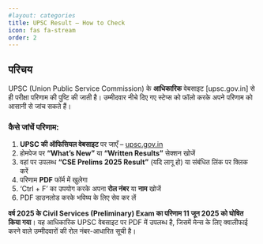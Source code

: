 ```yaml
---
#layout: categories
title: UPSC Result – How to Check
icon: fas fa-stream
order: 2
---
```


##  परिचय  
UPSC (Union Public Service Commission) के **आधिकारिक** वेबसाइट [upsc.gov.in] से ही परीक्षा परिणाम की पुष्टि की जाती है। उम्मीदवार नीचे दिए गए स्टेप्स को फॉलो करके अपने परिणाम को आसानी से जांच सकते हैं।

###  कैसे जांचें परिणाम:

1. **UPSC की ऑफिसियल वेबसाइट** पर जाएँ – [upsc.gov.in](https://upsc.gov.in) 
2. होमपेज पर **“What’s New”** या **“Written Results”** सेक्शन खोजें  
3. वहां पर उपलब्ध **“CSE Prelims 2025 Result”** (यदि लागू हो) या संबंधित लिंक पर क्लिक करें  
4. परिणाम **PDF** फॉर्म में खुलेगा  
5. ‘Ctrl + F’ का उपयोग करके अपना **रोल नंबर** या **नाम** खोजें  
6. PDF डाउनलोड करके भविष्य के लिए सेव कर लें  

**वर्ष 2025 के Civil Services (Preliminary) Exam का परिणाम 11 जून 2025 को घोषित किया गया**। यह आधिकारिक UPSC वेबसाइट पर PDF में उपलब्ध है, जिसमें मेन्स के लिए क्वालीफाई करने वाले उम्मीदवारों की रोल नंबर-आधारित सूची है।
